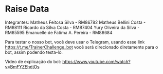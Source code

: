 # Raise Data

Integrantes:
Matheus Feitosa Silva - RM86782
Matheus Bellini Costa - RM88111
Ricardo da Silva Costa - RM87404
Yury Oliveira da Silva - RM85595
Emanuelle de Fatima A. Pereira - RM88684


Para testar o nosso bot, você deve usar o Telegram, usando esse link https://t.me/TrainerChallenge_bot você será direcionado diretamente para o bot, assim podendo testa-lo. 

Video de explicação do bot: https://www.youtube.com/watch?v=BmFYZEhdtOs
